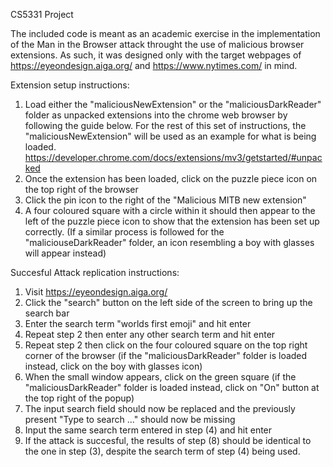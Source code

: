 CS5331 Project

The included code is meant as an academic exercise in the implementation of the Man in the Browser attack throught the use of malicious browser extensions. As such, it was designed only with the target webpages of https://eyeondesign.aiga.org/ and https://www.nytimes.com/ in mind.

Extension setup instructions:
1. Load either the "maliciousNewExtension" or the "maliciousDarkReader" folder as unpacked extensions into the chrome web browser by following the guide below. For the rest of this set of instructions, the "maliciousNewExtension" will be used as an example for what is being loaded.
https://developer.chrome.com/docs/extensions/mv3/getstarted/#unpacked
2. Once the extension has been loaded, click on the puzzle piece icon on the top right of the browser 
3. Click the pin icon to the right of the "Malicious MITB new extension"
4. A four coloured square with a circle within it should then appear to the left of the puzzle piece icon to show that the extension has been set up correctly. (If a similar process is followed for the "maliciouseDarkReader" folder, an icon resembling a boy with glasses will appear instead)

Succesful Attack replication instructions:
1. Visit https://eyeondesign.aiga.org/
2. Click the "search" button on the left side of the screen to bring up the search bar
3. Enter the search term "worlds first emoji" and hit enter
4. Repeat step 2 then enter any other search term and hit enter
5. Repeat step 2 then click on the four coloured square on the top right corner of the browser (if the "maliciousDarkReader" folder is loaded instead, click on the boy with glasses icon)
6. When the small window appears, click on the green square (if the "maliciousDarkReader" folder is loaded instead, click on "On" button at the top right of the popup)
7. The input search field should now be replaced and the previously present "Type to search ..." should now be missing 
8. Input the same search term entered in step (4) and hit enter
9. If the attack is succesful, the results of step (8) should be identical to the one in step (3), despite the search term of step (4) being used.


<!-- Failed attack replication instructions:
1. Visit https://www.nytimes.com/
2. Click the magnifying glass button on the top left side of the website to bring up the search bar
3. Press "f12" on the keyboard to bring up the chrome devtools
4. 
5. Repeat step 2 then click on the four coloured square on the top right corner of the browser (if the "maliciousDarkReader" folder is loaded instead, click on the boy with glasses icon)
6. When the small window appears, click on the green square (if the "maliciousDarkReader" folder is loaded instead, click on "On" button at the top right of the popup)
7. The input search field should now be replaced and the previously present "Type to search ..." should now be missing 
8. Input the same search term entered in step (4) and hit enter
9. If the attack is succesful, the results of step (8) should be identical to the one in step (3), despite the search term of step (4) being used. -->